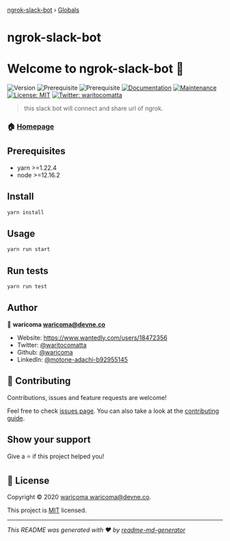 [ngrok-slack-bot](README.md) › [Globals](globals.md)

# ngrok-slack-bot

# Welcome to ngrok-slack-bot 👋
![Version](https://img.shields.io/badge/version-1.0.0-blue.svg?cacheSeconds=2592000)
![Prerequisite](https://img.shields.io/badge/yarn-%3E%3D1.22.4-blue.svg)
![Prerequisite](https://img.shields.io/badge/node-%3E%3D12.16.2-blue.svg)
[![Documentation](https://img.shields.io/badge/documentation-yes-brightgreen.svg)](https://github.com/waricoma/ngrok-slack-bot#readme)
[![Maintenance](https://img.shields.io/badge/Maintained%3F-yes-green.svg)](https://github.com/waricoma/ngrok-slack-bot/graphs/commit-activity)
[![License: MIT](https://img.shields.io/github/license/waricoma/ngrok-slack-bot)](https://github.com/waricoma/ngrok-slack-bot/blob/master/LICENSE)
[![Twitter: waritocomatta](https://img.shields.io/twitter/follow/waritocomatta.svg?style=social)](https://twitter.com/waritocomatta)

> this slack bot will connect and share url of ngrok.

### 🏠 [Homepage](https://github.com/waricoma/ngrok-slack-bot#readme)

## Prerequisites

- yarn >=1.22.4
- node >=12.16.2

## Install

```sh
yarn install
```

## Usage

```sh
yarn run start
```

## Run tests

```sh
yarn run test
```

## Author

👤 **waricoma <waricoma@devne.co>**

* Website: https://www.wantedly.com/users/18472356
* Twitter: [@waritocomatta](https://twitter.com/waritocomatta)
* Github: [@waricoma](https://github.com/waricoma)
* LinkedIn: [@motone-adachi-b92955145](https://linkedin.com/in/motone-adachi-b92955145)

## 🤝 Contributing

Contributions, issues and feature requests are welcome!

Feel free to check [issues page](https://github.com/waricoma/ngrok-slack-bot/issues). You can also take a look at the [contributing guide](https://github.com/waricoma/ngrok-slack-bot/blob/master/CONTRIBUTING.md).

## Show your support

Give a ⭐️ if this project helped you!

## 📝 License

Copyright © 2020 [waricoma <waricoma@devne.co>](https://github.com/waricoma).

This project is [MIT](https://github.com/waricoma/ngrok-slack-bot/blob/master/LICENSE) licensed.

***
_This README was generated with ❤️ by [readme-md-generator](https://github.com/kefranabg/readme-md-generator)_
